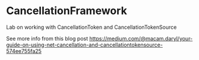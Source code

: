 # CancellationFramework
Lab on working with CancellationToken and CancellationTokenSource

See more info from this blog post
https://medium.com/@macam.daryl/your-guide-on-using-net-cancellation-and-cancellationtokensource-574ee755fa25
